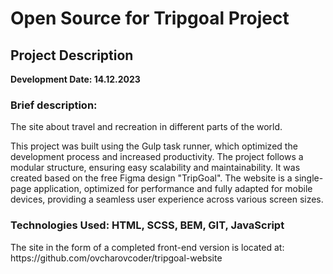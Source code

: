 <h1>Open Source for Tripgoal Project</h1>
<h2>Project Description</h2>
<b>Development Date: 14.12.2023</b>
<h3>Brief description:</h3>
<p>The site about travel and recreation in different parts of the world.</p>
<p>This project was built using the Gulp task runner, which optimized the development process and increased productivity. The project follows a modular structure, ensuring easy scalability and maintainability. It was created based on the free Figma design "TripGoal". The website is a single-page application, optimized for performance and fully adapted for mobile devices, providing a seamless user experience across various screen sizes.</p>

<h3>Technologies Used: HTML, SCSS, BEM, GIT, JavaScript</h3>

<p>The site in the form of a completed front-end version is located at: https://github.com/ovcharovcoder/tripgoal-website</p>
